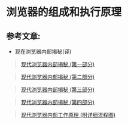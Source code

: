 # 浏览器的组成和执行原理

## 参考文章:
- 现在浏览器内部揭秘(译)
> [现代浏览器内部揭秘 (第一部分)](https://juejin.im/post/5b9b0932e51d450e9059c16a)

> [现代浏览器内部揭秘 (第二部分)](https://juejin.im/post/5bc293cf6fb9a05ce95c8468)

> [现代浏览器内部揭秘 (第三部分)](https://juejin.im/post/5bc29d56e51d450e9e4466cc)

> [现代浏览器内部揭秘 (第四部分)](https://juejin.im/post/5bc95247e51d450e40072e49)

> [现代浏览器内部工作原理 (附详细流程图)](https://juejin.im/post/5c726d236fb9a049e308ba4a)